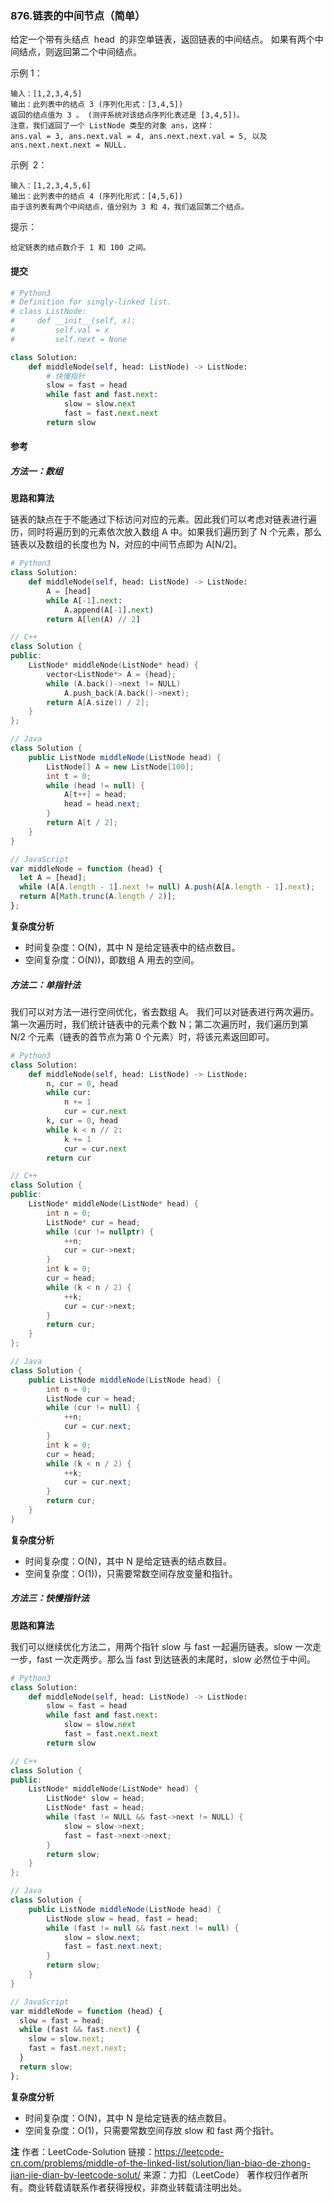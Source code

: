 ### 876.链表的中间节点（简单）

给定一个带有头结点  head  的非空单链表，返回链表的中间结点。
如果有两个中间结点，则返回第二个中间结点。

示例 1：

```text
输入：[1,2,3,4,5]
输出：此列表中的结点 3 (序列化形式：[3,4,5])
返回的结点值为 3 。 (测评系统对该结点序列化表述是 [3,4,5])。
注意，我们返回了一个 ListNode 类型的对象 ans，这样：
ans.val = 3, ans.next.val = 4, ans.next.next.val = 5, 以及 ans.next.next.next = NULL.
```

示例  2：

```text
输入：[1,2,3,4,5,6]
输出：此列表中的结点 4 (序列化形式：[4,5,6])
由于该列表有两个中间结点，值分别为 3 和 4，我们返回第二个结点。
```

提示：

```text
给定链表的结点数介于 1 和 100 之间。
```

#### 提交

```py
# Python3
# Definition for singly-linked list.
# class ListNode:
#     def __init__(self, x):
#         self.val = x
#         self.next = None

class Solution:
    def middleNode(self, head: ListNode) -> ListNode:
        # 快慢指针
        slow = fast = head
        while fast and fast.next:
            slow = slow.next
            fast = fast.next.next
        return slow
```

#### 参考

##### 方法一：数组

**思路和算法**

链表的缺点在于不能通过下标访问对应的元素。因此我们可以考虑对链表进行遍历，同时将遍历到的元素依次放入数组 A 中。如果我们遍历到了 N 个元素，那么链表以及数组的长度也为 N，对应的中间节点即为 A[N/2]。

```py
# Python3
class Solution:
    def middleNode(self, head: ListNode) -> ListNode:
        A = [head]
        while A[-1].next:
            A.append(A[-1].next)
        return A[len(A) // 2]
```

```c++
// C++
class Solution {
public:
    ListNode* middleNode(ListNode* head) {
        vector<ListNode*> A = {head};
        while (A.back()->next != NULL)
            A.push_back(A.back()->next);
        return A[A.size() / 2];
    }
};
```

```java
// Java
class Solution {
    public ListNode middleNode(ListNode head) {
        ListNode[] A = new ListNode[100];
        int t = 0;
        while (head != null) {
            A[t++] = head;
            head = head.next;
        }
        return A[t / 2];
    }
}
```

```js
// JavaScript
var middleNode = function (head) {
  let A = [head];
  while (A[A.length - 1].next != null) A.push(A[A.length - 1].next);
  return A[Math.trunc(A.length / 2)];
};
```

**复杂度分析**

- 时间复杂度：O(N)，其中 N 是给定链表中的结点数目。
- 空间复杂度：O(N))，即数组 A 用去的空间。

##### 方法二：单指针法

我们可以对方法一进行空间优化，省去数组 A。
我们可以对链表进行两次遍历。第一次遍历时，我们统计链表中的元素个数 N；第二次遍历时，我们遍历到第 N/2 个元素（链表的首节点为第 0 个元素）时，将该元素返回即可。

```py
# Python3
class Solution:
    def middleNode(self, head: ListNode) -> ListNode:
        n, cur = 0, head
        while cur:
            n += 1
            cur = cur.next
        k, cur = 0, head
        while k < n // 2:
            k += 1
            cur = cur.next
        return cur
```

```c++
// C++
class Solution {
public:
    ListNode* middleNode(ListNode* head) {
        int n = 0;
        ListNode* cur = head;
        while (cur != nullptr) {
            ++n;
            cur = cur->next;
        }
        int k = 0;
        cur = head;
        while (k < n / 2) {
            ++k;
            cur = cur->next;
        }
        return cur;
    }
};
```

```java
// Java
class Solution {
    public ListNode middleNode(ListNode head) {
        int n = 0;
        ListNode cur = head;
        while (cur != null) {
            ++n;
            cur = cur.next;
        }
        int k = 0;
        cur = head;
        while (k < n / 2) {
            ++k;
            cur = cur.next;
        }
        return cur;
    }
}
```

**复杂度分析**

- 时间复杂度：O(N)，其中 N 是给定链表的结点数目。
- 空间复杂度：O(1))，只需要常数空间存放变量和指针。

##### 方法三：快慢指针法

**思路和算法**

我们可以继续优化方法二，用两个指针 slow 与 fast 一起遍历链表。slow 一次走一步，fast 一次走两步。那么当 fast 到达链表的末尾时，slow 必然位于中间。

```py
# Python3
class Solution:
    def middleNode(self, head: ListNode) -> ListNode:
        slow = fast = head
        while fast and fast.next:
            slow = slow.next
            fast = fast.next.next
        return slow
```

```c++
// C++
class Solution {
public:
    ListNode* middleNode(ListNode* head) {
        ListNode* slow = head;
        ListNode* fast = head;
        while (fast != NULL && fast->next != NULL) {
            slow = slow->next;
            fast = fast->next->next;
        }
        return slow;
    }
};
```

```java
// Java
class Solution {
    public ListNode middleNode(ListNode head) {
        ListNode slow = head, fast = head;
        while (fast != null && fast.next != null) {
            slow = slow.next;
            fast = fast.next.next;
        }
        return slow;
    }
}
```

```js
// JavaScript
var middleNode = function (head) {
  slow = fast = head;
  while (fast && fast.next) {
    slow = slow.next;
    fast = fast.next.next;
  }
  return slow;
};
```

**复杂度分析**

- 时间复杂度：O(N)，其中 N 是给定链表的结点数目。
- 空间复杂度：O(1)，只需要常数空间存放 slow 和 fast 两个指针。

**注**
作者：LeetCode-Solution
链接：https://leetcode-cn.com/problems/middle-of-the-linked-list/solution/lian-biao-de-zhong-jian-jie-dian-by-leetcode-solut/
来源：力扣（LeetCode）
著作权归作者所有。商业转载请联系作者获得授权，非商业转载请注明出处。
